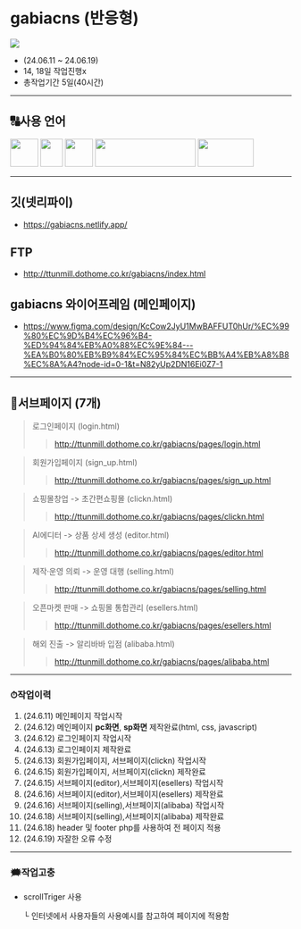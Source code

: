# gabiacns (반응형)
<img src="https://github.com/ttunmill/gabiacns/assets/84768554/c28c1126-43e2-4b31-a5a4-ef65247dd20c">

* (24.06.11 ~ 24.06.19)
* 14, 18일 작업진행x
* 총작업기간 5일(40시간)
---
## 🔠사용 언어
<img src="https://github.com/ttunmill/gabiacns/assets/84768554/45aaaff6-aa00-4209-a23e-13ec83f6031a" width="50" height="50">
<img src="https://github.com/ttunmill/gabiacns/assets/84768554/f199d7ad-3c97-4ff3-8f22-8d4546bfeb2a" width="40" height="50">
<img src="https://github.com/ttunmill/gabiacns/assets/84768554/d80fb406-7c87-4150-83eb-af60ab915f35" width="50" height="50">
<img src="https://github.com/ttunmill/gabiacns/assets/84768554/9a4bbb0d-97ed-4a3e-9d31-b7cf837f43fa" width="180" height="50">
<img src="https://github.com/ttunmill/gabiacns/assets/84768554/a5c08a2c-a93b-48a3-865b-3f07eebe4299" width="100" height="50">

---

## 깃(넷리파이)
* https://gabiacns.netlify.app/
## FTP
* http://ttunmill.dothome.co.kr/gabiacns/index.html
## gabiacns 와이어프레임 (메인페이지)
* https://www.figma.com/design/KcCow2JyU1MwBAFFUT0hUr/%EC%99%80%EC%9D%B4%EC%96%B4-%ED%94%84%EB%A0%88%EC%9E%84---%EA%B0%80%EB%B9%84%EC%95%84%EC%BB%A4%EB%A8%B8%EC%8A%A4?node-id=0-1&t=N82yUp2DN16Ei0Z7-1
---
## 🔗서브페이지 (7개)
> 로그인페이지 (login.html)
>> http://ttunmill.dothome.co.kr/gabiacns/pages/login.html

> 회원가입페이지 (sign_up.html)
>> http://ttunmill.dothome.co.kr/gabiacns/pages/sign_up.html

> 쇼핑몰창업 -> 초간편쇼핑몰 (clickn.html)
>> http://ttunmill.dothome.co.kr/gabiacns/pages/clickn.html

> AI에디터 -> 상품 상세 생성 (editor.html)
>> http://ttunmill.dothome.co.kr/gabiacns/pages/editor.html

> 제작·운영 의뢰 -> 운영 대행 (selling.html)
>> http://ttunmill.dothome.co.kr/gabiacns/pages/selling.html

> 오픈마켓 판매 -> 쇼핑몰 통합관리 (esellers.html)
>> http://ttunmill.dothome.co.kr/gabiacns/pages/esellers.html

> 해외 진출 -> 알리바바 입점 (alibaba.html)
>> http://ttunmill.dothome.co.kr/gabiacns/pages/alibaba.html
---
### ⏱작업이력
1. (24.6.11) 메인페이지 작업시작
2. (24.6.12) 메인페이지 **pc화면**, **sp화면** 제작완료(html, css, javascript)
3. (24.6.12) 로그인페이지 작업시작
4. (24.6.13) 로그인페이지 제작완료
5. (24.6.13) 회원가입페이지, 서브페이지(clickn) 작업시작
6. (24.6.15) 회원가입페이지, 서브페이지(clickn) 제작완료
7. (24.6.15) 서브페이지(editor),서브페이지(esellers) 작업시작
8. (24.6.16) 서브페이지(editor),서브페이지(esellers) 제작완료
9. (24.6.16) 서브페이지(selling),서브페이지(alibaba) 작업시작
10. (24.6.18) 서브페이지(selling),서브페이지(alibaba) 제작완료
11. (24.6.18) header 및 footer php를 사용하여 전 페이지 적용
12. (24.6.19) 자잘한 오류 수정
---
### 🗯작업고충
* scrollTriger 사용

  └ 인터넷에서 사용자들의 사용예시를 참고하여 페이지에 적용함
